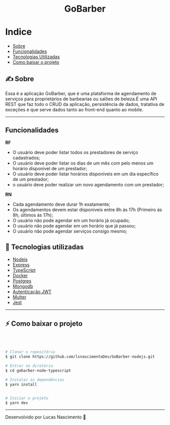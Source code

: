 <h1 align="center" style=  >
GoBarber
</h1>


# Indice

- [Sobre](#-sobre)
- [Funcionalidades](#-funcionalidades)
- [Tecnologias Utilizadas](#-tecnologias-utilizadas)
- [Como baixar o projeto](#-como-baixar-o-projeto)


## ✍ Sobre

Essa é a aplicação GoBarber, que é uma plataforma de agendamento de serviços para proprietários de barbearias ou salões de beleza.É uma API REST que faz todo o CRUD da aplicação, persistência de dados, tratativa de exceções e que serve dados tanto ao front-end quanto ao mobile.

---

## Funcionalidades

**RF**

- O usuário deve poder listar todos os prestadores de serviço cadastrados;
- O usuário deve poder listar os dias de um mês com pelo menos um horário disponível de um prestador;
- O usuário deve poder listar horários disponíveis em um dia específico de um prestador;
- o usuário deve poder realizar um novo agendamento com um prestador;

**RN**

- Cada agendamento deve durar 1h exatamente;
- Os agendamentos devem estar disponíveis entre 8h ás 17h (Primeiro ás 8h, últimos ás 17h);
- O usuário não pode agendar em um horário já ocupado;
- O usuário não pode agendar em um horário que já passou;
- O usuário não pode agendar serviços consigo mesmo;


## 🔧 Tecnologias utilizadas


- [Nodejs](https://nodejs.org/en/)
- [Express](https://expressjs.com/pt-br/)
- [TypeScript](https://www.typescriptlang.org)
- [Docker](https://www.docker.com/)
- [Postgres](https://www.postgresql.org/)
- [Mongodb](https://www.mongodb.com/)
- [Autenticação JWT](https://auth0.com/)
- [Multer](https://www.npmjs.com/package/multer)
- [Jest](https://jestjs.io/pt-BR/)



---

## ⚡ Como baixar o projeto
</br>

```bash

# Clonar o repositório
$ git clone https://github.com/lsnascimentoDev/GoBarber-nodejs.git

# Entrar no diretório
$ cd gobarber-node-typescript

# Instalar as dependências
$ yarn install


# Iniciar o projeto
$ yarn dev
```


---

Desenvolvido por Lucas Nascimento 💪

